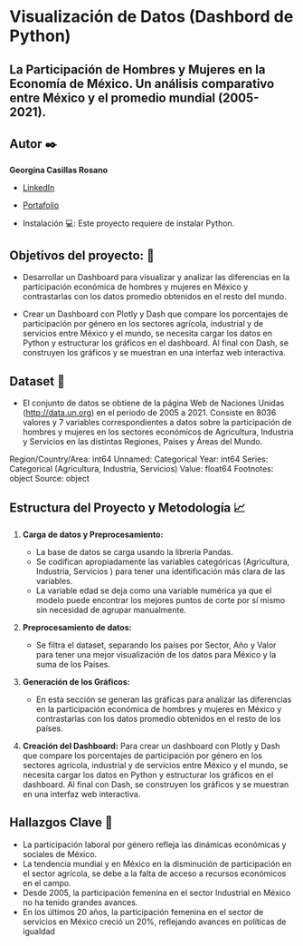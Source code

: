 # Visualización de Datos (Dashbord de Python)

## La Participación de Hombres y Mujeres en la Economía de México. Un análisis comparativo entre México y el promedio mundial (2005-2021).



## Autor ✒️
**Georgina Casillas Rosano**

* [LinkedIn](https://www.linkedin.com/in/georgina-casillas-rosano-data-science)
* [Portafolio](https://github.com/Georgina-Casillas/Dashbord_en_Python)

* Instalación 💻: Este proyecto requiere de instalar Python.

## Objetivos del proyecto: 🎯
* Desarrollar un Dashboard para visualizar y analizar las diferencias en la participación económica de hombres y mujeres en México y contrastarlas con los datos promedio obtenidos en el resto del mundo.


* Crear un Dashboard con Plotly y Dash que compare los porcentajes de participación por género en los sectores agrícola, industrial y de servicios entre México y el mundo, se necesita cargar los datos en Python y estructurar los gráficos en el dashboard. Al final con Dash, se construyen los gráficos y se muestran en una interfaz web interactiva.

## Dataset 🧾
* El conjunto de datos se obtiene de la página Web de Naciones Unidas (http://data.un.org) en el periodo de 2005 a 2021. Consiste en 8036 valores y 7 variables correspondientes a datos sobre la participación de hombres y mujeres en los sectores económicos de Agricultura, Industria y Servicios en las distintas Regiones, Países y Áreas del Mundo.


Region/Country/Area: int64
Unnamed: Categorical 
Year: int64
Series: Categorical (Agricultura, Industria, Servicios)
Value: float64
Footnotes: object
Source: object


## Estructura del Proyecto y Metodología 📈


1. **Carga de datos y Preprocesamiento:**
    * La base de datos se carga usando la librería Pandas. 
    * Se codifican apropiadamente las variables categóricas (Agricultura, Industria, Servicios ) para tener una identificación más clara de las variables.
    * La variable edad se deja como una variable numérica ya que el modelo puede encontrar los mejores puntos de corte por sí mismo sin necesidad de agrupar manualmente.


2. **Preprocesamiento de datos:**
   * Se filtra el dataset, separando los países por Sector, Año y Valor para tener una mejor visualización de los datos para México y la suma de los Países.


3. **Generación de los Gráficos:**
   * En esta sección se generan las gráficas para analizar las diferencias en la participación económica de hombres y mujeres en México y contrastarlas con los datos promedio obtenidos en el resto de los países.


4. **Creación del Dashboard:**
Para crear un dashboard con Plotly y Dash que compare los porcentajes de participación por género en los sectores agrícola, industrial y de servicios entre México y el mundo, se necesita cargar los datos en Python y estructurar los gráficos en el dashboard. Al final con Dash, se construyen los gráficos y se muestran en una interfaz web interactiva.


## Hallazgos Clave 🔎
* La participación laboral por género refleja las dinámicas económicas y sociales de México.
* La tendencia mundial y en México en la disminución de participación en el sector agrícola, se debe a la falta de acceso a recursos económicos en el campo.
* Desde 2005, la participación femenina en el sector Industrial en México no ha tenido grandes avances.
* En los últimos 20 años, la participación femenina en el sector de servicios en México creció un 20%, reflejando avances en políticas de igualdad


